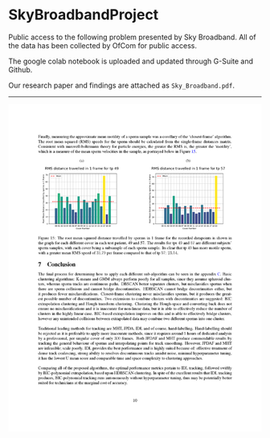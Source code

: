 # SkyBroadbandProject
Public access to the following problem presented by Sky Broadband. 
All of the data has been collected by OfCom for public access.

The google colab notebook is uploaded and updated through G-Suite and Github. 

Our research paper and findings are attached as ```Sky_Broadband.pdf```.

***

![PaperPreviewSample](/SpermTrackingPaper_Page_11.png)
